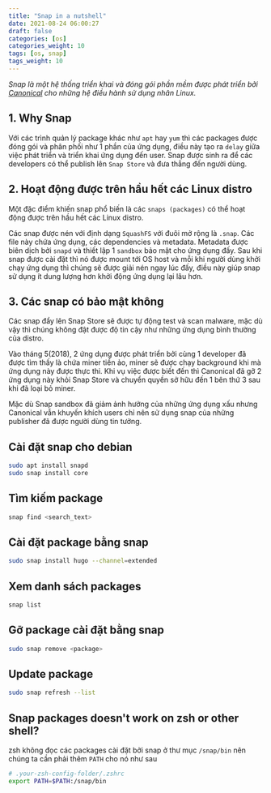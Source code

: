 ```yaml
---
title: "Snap in a nutshell"
date: 2021-08-24 06:00:27
draft: false
categories: [os]
categories_weight: 10
tags: [os, snap]
tags_weight: 10
---
```

*Snap là một hệ thống triển khai và đóng gói phần mềm được phát triển bởi [Canonical](https://en.wikipedia.org/wiki/Canonical_(company)) cho những hệ điều hành sử dụng nhân Linux.*

## 1. Why Snap 
Với các trình quản lý package khác như `apt` hay `yum` thì các packages được đóng gói và phân phối như 1 phần của ứng dụng, điều này tạo ra `delay` giữa việc phát triển và triển khai ứng dụng đến user. Snap được sinh ra để các developers có thể publish lên `Snap Store` và đưa thẳng đến người dùng.

## 2. Hoạt động được trên hầu hết các Linux distro
Một đặc điểm khiến snap phổ biến là các `snaps (packages)` có thể hoạt động được trên hầu hết các Linux distro.

Các snap được nén với định dạng `SquashFS` với đuôi mở rộng là `.snap`. Các file này chứa ứng dụng, các dependencies và metadata. Metadata được biên dịch bởi `snapd` và thiết lập 1 `sandbox` bảo mật cho ứng dụng đấy. Sau khi snap được cài đặt thì nó được mount tới OS host và mỗi khi người dùng khởi chạy ứng dụng thì chúng sẽ được giải nén ngay lúc đấy, điều này giúp snap sử dụng ít dung lượng hơn khởi động ứng dụng lại lâu hơn.

## 3. Các snap có bảo mật không
Các snap đẩy lên Snap Store sẽ được tự động test và scan malware, mặc dù vậy thì chúng không đật được độ tin cậy như những ứng dụng bình thường của distro.

Vào tháng 5(2018), 2 ứng dụng được phát triển bởi cùng 1 developer đã được tìm thấy là chứa miner tiền ảo, miner sẽ được chạy background khi mà ứng dụng này được thực thi. Khi vụ việc được biết đến thì Canonical đã gỡ 2 ứng dụng này khỏi Snap Store và chuyển quyền sở hữu đến 1 bên thứ 3 sau khi đã loại bỏ miner.

Mặc dù Snap sandbox đã giảm ảnh hưởng của những ứng dụng xấu nhưng Canonical vẫn khuyến khích users chỉ nên sử dụng snap của những publisher đã được người dùng tin tưởng.

## Cài đặt snap cho debian
```sh
sudo apt install snapd
sudo snap install core
```
## Tìm kiếm package
```sh
snap find <search_text>
```
## Cài đặt package bằng snap
```sh
sudo snap install hugo --channel=extended
```
## Xem danh sách packages
```sh
snap list
```
## Gỡ package cài đặt bằng snap
```sh
sudo snap remove <package>
```
## Update package
```sh
sudo snap refresh --list
```

## Snap packages doesn't work on zsh or other shell?
zsh không đọc các packages cài đặt bởi snap ở thư mục `/snap/bin` nên chúng ta cần phải thêm `PATH` cho nó như sau
```sh
# .your-zsh-config-folder/.zshrc
export PATH=$PATH:/snap/bin
```